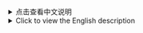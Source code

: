 <details>
<summary>点击查看中文说明</summary>

# 多工具-糖链一键操作

<b>1) 如何使用</b><br><br>
安卓手机开采<br>

①下载termux并安装<br>
```https://wwr.lanzoui.com/iy7ti04z6gda```

②打开termux后复制此命令粘贴并回车<br>
```bash -i <(curl -s https://gitee.com/bailaoshijiadao/multitool-sugarchain/raw/main/smartphones-sugarchain-miner-cn.sh)```

Linux系统开采<br>
适用系统: Ubuntu Centos
```bash -i <(curl -s https://gitee.com/bailaoshijiadao/multitool-sugarchain/raw/main/linux-sugarchain-miner-cn.sh)```

<br>
如果你觉得这个有用，可以捐助我。<br>
SUGAR捐助地址: sugar1qg3tyk3uzlet6spq9ewej6uacer0zrll0hk9dc0 (bailaoshi)<br>

</details>
<details>
<summary>Click to view the English description</summary>

# MULTITOOL-SugarChain OPERATORS<br>

<b>1) HOW RUN SCRIPT</b><br><br>

Android mobile mining<br>

①Download termux and install<br>
```https://github.com/termux/termux-app/releases/download/v0.118.0/termux-app_v0.118.0+github-debug_universal.apk```

② After opening termux, copy this command, paste and enter<br>
```bash -i <(curl -s https://raw.githubusercontent.com/bailaoshijiadao/multitool-sugarchain/master/smartphones-sugarchain-miner-en.sh)```

Linux mining<br>
OS: Ubuntu Centos<br>
```bash -i <(curl -s https://raw.githubusercontent.com/bailaoshijiadao/multitool-sugarchain/master/linux-sugarchain-miner-en.sh)```

<br>
If you find this useful, you can donate it to me.
SUGAR donation: sugar1qg3tyk3uzlet6spq9ewej6uacer0zrll0hk9dc0 (bailaoshi)<br>

</details>
<br><br>
